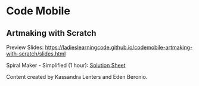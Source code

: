 # Code Mobile
## Artmaking with Scratch

Preview Slides: https://ladieslearningcode.github.io/codemobile-artmaking-with-scratch/slides.html

Spiral Maker - Simplified (1 hour): <a href="https://docs.google.com/document/d/12d8Uwac4H4wQDCHN8oLuX_bhEpJ48xUB-Yu22lTVoqc/edit?usp=sharing">Solution Sheet</a>

Content created by Kassandra Lenters and Eden Beronio.
